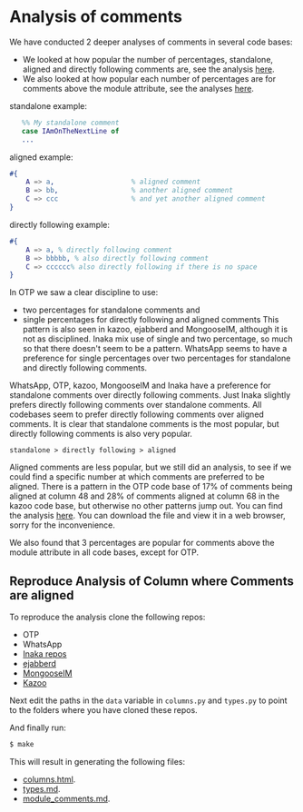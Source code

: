 # Analysis of comments

We have conducted 2 deeper analyses of comments in several code bases:

  - We looked at how popular the number of percentages, standalone, aligned and directly following comments are, see the analysis [here](./types.md).
  - We also looked at how popular each number of percentages are for comments above the module attribute, see the analyses [here](./module_comments.md).

standalone example:
```erlang
   %% My standalone comment
   case IAmOnTheNextLine of
   ...
```

aligned example:
```erlang
#{
    A => a,                   % aligned comment
    B => bb,                  % another aligned comment
    C => ccc                  % and yet another aligned comment
}
```

directly following example:
```erlang
#{
    A => a, % directly following comment
    B => bbbbb, % also directly following comment
    C => cccccc% also directly following if there is no space
}
```

In OTP we saw a clear discipline to use:
  - two percentages for standalone comments and
  - single percentages for directly following and aligned comments
This pattern is also seen in kazoo, ejabberd and MongooseIM, although it is not as disciplined.
Inaka mix use of single and two percentage, so much so that there doesn't seem to be a pattern.
WhatsApp seems to have a preference for single percentages over two percentages for standalone and directly following comments.

WhatsApp, OTP, kazoo, MongooseIM and Inaka have a preference for standalone comments over directly following comments.
Just Inaka slightly prefers directly following comments over standalone comments.
All codebases seem to prefer directly following comments over aligned comments.
It is clear that standalone comments is the most popular, but directly following comments is also very popular.

```
standalone > directly following > aligned
```

Aligned comments are less popular, but we still did an analysis, to see if we could find a specific number at which comments are preferred to be aligned.
There is a pattern in the OTP code base of 17% of comments being aligned at column 48
and 28% of comments aligned at column 68 in the kazoo code base, but otherwise no other patterns jump out.
You can find the analysis [here](./columns.html).
You can download the file and view it in a web browser, sorry for the inconvenience.

We also found that 3 percentages are popular for comments above the module attribute in all code bases, except for OTP.

## Reproduce Analysis of Column where Comments are aligned

To reproduce the analysis clone the following repos:

 - OTP
 - WhatsApp
 - [Inaka repos](../clone_inaka.sh)
 - [ejabberd](https://github.com/processone/ejabberd)
 - [MongooseIM](https://github.com/esl/MongooseIM)
 - [Kazoo](https://github.com/2600hz/kazoo)

Next edit the paths in the `data` variable in `columns.py` and `types.py` to point to the folders where you have cloned these repos.

And finally run:

```sh
$ make
```

This will result in generating the following files:
  - [columns.html](./columns.html).
  - [types.md](./types.md).
  - [module_comments.md](./module_comments.md).
